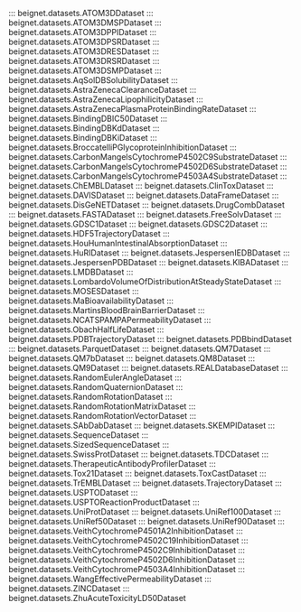 ::: beignet.datasets.ATOM3DDataset
::: beignet.datasets.ATOM3DMSPDataset
::: beignet.datasets.ATOM3DPPIDataset
::: beignet.datasets.ATOM3DPSRDataset
::: beignet.datasets.ATOM3DRESDataset
::: beignet.datasets.ATOM3DRSRDataset
::: beignet.datasets.ATOM3DSMPDataset
::: beignet.datasets.AqSolDBSolubilityDataset
::: beignet.datasets.AstraZenecaClearanceDataset
::: beignet.datasets.AstraZenecaLipophilicityDataset
::: beignet.datasets.AstraZenecaPlasmaProteinBindingRateDataset
::: beignet.datasets.BindingDBIC50Dataset
::: beignet.datasets.BindingDBKdDataset
::: beignet.datasets.BindingDBKiDataset
::: beignet.datasets.BroccatelliPGlycoproteinInhibitionDataset
::: beignet.datasets.CarbonMangelsCytochromeP4502C9SubstrateDataset
::: beignet.datasets.CarbonMangelsCytochromeP4502D6SubstrateDataset
::: beignet.datasets.CarbonMangelsCytochromeP4503A4SubstrateDataset
::: beignet.datasets.ChEMBLDataset
::: beignet.datasets.ClinToxDataset
::: beignet.datasets.DAVISDataset
::: beignet.datasets.DataFrameDataset
::: beignet.datasets.DisGeNETDataset
::: beignet.datasets.DrugCombDataset
::: beignet.datasets.FASTADataset
::: beignet.datasets.FreeSolvDataset
::: beignet.datasets.GDSC1Dataset
::: beignet.datasets.GDSC2Dataset
::: beignet.datasets.HDF5TrajectoryDataset
::: beignet.datasets.HouHumanIntestinalAbsorptionDataset
::: beignet.datasets.HuRIDataset
::: beignet.datasets.JespersenIEDBDataset
::: beignet.datasets.JespersenPDBDataset
::: beignet.datasets.KIBADataset
::: beignet.datasets.LMDBDataset
::: beignet.datasets.LombardoVolumeOfDistributionAtSteadyStateDataset
::: beignet.datasets.MOSESDataset
::: beignet.datasets.MaBioavailabilityDataset
::: beignet.datasets.MartinsBloodBrainBarrierDataset
::: beignet.datasets.NCATSPAMPAPermeabilityDataset
::: beignet.datasets.ObachHalfLifeDataset
::: beignet.datasets.PDBTrajectoryDataset
::: beignet.datasets.PDBbindDataset
::: beignet.datasets.ParquetDataset
::: beignet.datasets.QM7Dataset
::: beignet.datasets.QM7bDataset
::: beignet.datasets.QM8Dataset
::: beignet.datasets.QM9Dataset
::: beignet.datasets.REALDatabaseDataset
::: beignet.datasets.RandomEulerAngleDataset
::: beignet.datasets.RandomQuaternionDataset
::: beignet.datasets.RandomRotationDataset
::: beignet.datasets.RandomRotationMatrixDataset
::: beignet.datasets.RandomRotationVectorDataset
::: beignet.datasets.SAbDabDataset
::: beignet.datasets.SKEMPIDataset
::: beignet.datasets.SequenceDataset
::: beignet.datasets.SizedSequenceDataset
::: beignet.datasets.SwissProtDataset
::: beignet.datasets.TDCDataset
::: beignet.datasets.TherapeuticAntibodyProfilerDataset
::: beignet.datasets.Tox21Dataset
::: beignet.datasets.ToxCastDataset
::: beignet.datasets.TrEMBLDataset
::: beignet.datasets.TrajectoryDataset
::: beignet.datasets.USPTODataset
::: beignet.datasets.USPTOReactionProductDataset
::: beignet.datasets.UniProtDataset
::: beignet.datasets.UniRef100Dataset
::: beignet.datasets.UniRef50Dataset
::: beignet.datasets.UniRef90Dataset
::: beignet.datasets.VeithCytochromeP4501A2InhibitionDataset
::: beignet.datasets.VeithCytochromeP4502C19InhibitionDataset
::: beignet.datasets.VeithCytochromeP4502C9InhibitionDataset
::: beignet.datasets.VeithCytochromeP4502D6InhibitionDataset
::: beignet.datasets.VeithCytochromeP4503A4InhibitionDataset
::: beignet.datasets.WangEffectivePermeabilityDataset
::: beignet.datasets.ZINCDataset
::: beignet.datasets.ZhuAcuteToxicityLD50Dataset
